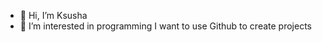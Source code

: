 - 👋 Hi, I’m Ksusha
- 👀 I’m interested in programming
I want to use Github to create projects
<!---
ksksn/ksksn is a ✨ special ✨ repository because its `README.md` (this file) appears on your GitHub profile.
You can click the Preview link to take a look at your changes.
--->
